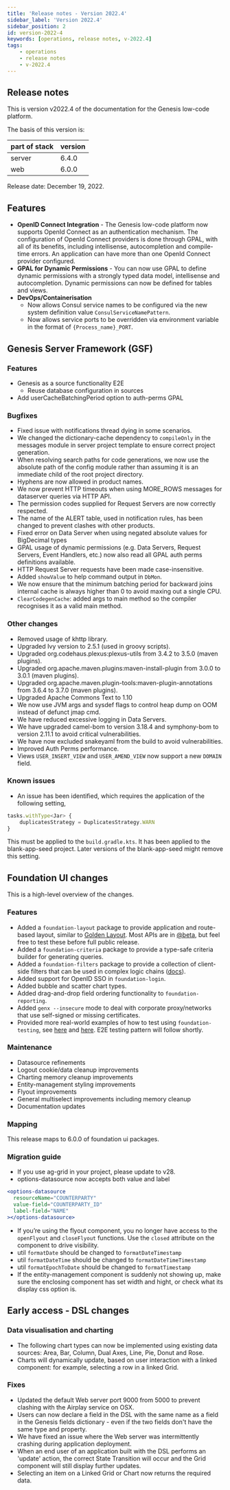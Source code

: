 ```yaml
---
title: 'Release notes - Version 2022.4'
sidebar_label: 'Version 2022.4'
sidebar_position: 2
id: version-2022-4
keywords: [operations, release notes, v-2022.4]
tags:
    - operations
    - release notes
    - v-2022.4
---
```


## Release notes
This is version v2022.4 of the documentation for the Genesis low-code platform.

The basis of this version is:

| part of stack | version | 
|---------------|---------|
| server        | 6.4.0   |  
| web           | 6.0.0   |   

Release date: December 19, 2022. 

## Features
* **OpenID Connect Integration** - The Genesis low-code platform now supports OpenId Connect as an authentication mechanism. The configuration of OpenId Connect providers is done through GPAL, with all of its benefits, including intellisense, autocompletion and compile-time errors. An application can have more than one OpenId Connect provider configured.
* **GPAL for Dynamic Permissions** - You can now use GPAL to define dynamic permissions with a strongly typed data model, intellisense and autocompletion. Dynamic permissions can now be defined for tables and views.
* **DevOps/Containerisation**
  - Now allows Consul service names to be configured via the new system definition value `ConsulServiceNamePattern`.
  - Now allows service ports to be overridden via environment variable in the format of `{Process_name}_PORT`.

## Genesis Server Framework (GSF)

### Features

- Genesis as a source functionality E2E
    - Reuse database configuration in sources
- Add userCacheBatchingPeriod option to auth-perms GPAL

### Bugfixes

- Fixed issue with notifications thread dying in some scenarios.
- We changed the dictionary-cache dependency to `compileOnly` in the messages module in server project template to ensure correct project generation.
- When resolving search paths for code generations, we now use the absolute path of the config module rather than assuming it is an immediate child of the root project directory.
- Hyphens are now allowed in product names.
- We now prevent HTTP timeouts when using MORE_ROWS messages for dataserver queries via HTTP API.
- The permission codes supplied for Request Servers are now correctly respected.
- The name of the ALERT table, used in notification rules, has been changed to prevent clashes with other products.
- Fixed error on Data Server when using negated absolute values for BigDecimal types
- GPAL usage of dynamic permissions (e.g. Data Servers, Request Servers, Event Handlers, etc.) now also read all GPAL auth perms definitions available.
- HTTP Request Server requests have been made case-insensitive.
- Added `showValue` to help command output in `DbMon`.
- We now ensure that the minimum batching period for backward joins internal cache is always higher than 0 to avoid maxing out a single CPU.
- `ClearCodegenCache`: added args to main method so the compiler recognises it as a valid main method.

### Other changes
- Removed usage of khttp library.
- Upgraded Ivy version to 2.5.1 (used in groovy scripts).
- Upgraded org.codehaus.plexus:plexus-utils from 3.4.2 to 3.5.0 (maven plugins).
- Upgraded org.apache.maven.plugins:maven-install-plugin from 3.0.0 to 3.0.1 (maven plugins).
- Upgraded org.apache.maven.plugin-tools:maven-plugin-annotations from 3.6.4 to 3.7.0 (maven plugins).
- Upgraded Apache Commons Text to 1.10
- We now use JVM args and sysdef flags to control heap dump on OOM instead of defunct jmap cmd.
- We have reduced excessive logging in Data Servers.
- We have upgraded camel-bom to version 3.18.4 and symphony-bom to version 2.11.1 to avoid critical vulnerabilities.
- We have now excluded snakeyaml from the build to avoid vulnerabilities.
- Improved Auth Perms performance.
- Views `USER_INSERT_VIEW` and `USER_AMEND_VIEW` now support a new `DOMAIN` field.

### Known issues

- An issue has been identified, which requires the application of the following setting,

```jsx
tasks.withType<Jar> {
    duplicatesStrategy = DuplicatesStrategy.WARN
}
```

This must be applied to the `build.gradle.kts`. It has been applied to the blank-app-seed project. Later versions of the blank-app-seed might remove this setting.



## Foundation UI changes
This is a high-level overview of the changes.

### Features
* Added a `foundation-layout` package to provide application and route-based layout, similar to [Golden Layout](https://golden-layout.com/). Most APIs are in [@beta](https://api-extractor.com/pages/tsdoc/tag_beta/), but feel free to test these before full public release.
* Added a `foundation-criteria` package to provide a type-safe criteria builder for generating queries.
* Added a `foundation-filters` package to provide a collection of client-side filters that can be used in complex logic chains ([docs](../../../web/filters/foundation-filters/)).
* Added support for OpenID SSO in `foundation-login`.
* Added bubble and scatter chart types.
* Added drag-and-drop field ordering functionality to `foundation-reporting`.
* Added `genx --insecure` mode to deal with corporate proxy/networks that use self-signed or missing certificates.
* Provided more real-world examples of how to test using `foundation-testing`, see [here](https://github.com/genesislcap/foundation-ui/tree/v2022.4/packages/foundation/foundation-filters/src) and [here](https://github.com/genesislcap/foundation-ui/tree/v2022.4/packages/foundation/foundation-criteria/src). E2E testing pattern will follow shortly.

### Maintenance
* Datasource refinements
* Logout cookie/data cleanup improvements
* Charting memory cleanup improvements
* Entity-management styling improvements
* Flyout improvements
* General multiselect improvements including memory cleanup
* Documentation updates

### Mapping
This release maps to 6.0.0 of foundation ui packages.

### Migration guide
* If you use ag-grid in your project, please update to v28.
* options-datasource now accepts both value and label 

```jsx
<options-datasource
  resourceName="COUNTERPARTY"
  value-field="COUNTERPARTY_ID"
  label-field="NAME"
></options-datasource>
```

* If you’re using the flyout component, you no longer have access to the `openFlyout` and `closeFlyout` functions. Use the `closed` attribute on the component to drive visibility. 
* util `formatDate` should be changed to `formatDateTimestamp`
* util `formatDateTime` should be changed to `formatDateTimeTimestamp`
* util `formatEpochToDate` should be changed to `formatTimestamp`
* If the entity-management component is suddenly not showing up, make sure the enclosing component has set width and hight, or check what its display css option is.


## Early access - DSL changes

### Data visualisation and charting
  - The following chart types can now be implemented using existing data sources: Area, Bar, Column, Dual Axes, Line, Pie, Donut and Rose.
  - Charts will dynamically update, based on user interaction with a linked component: for example, selecting a row in a linked Grid.

### Fixes
* Updated the default Web server port 9000 from 5000 to prevent clashing with the Airplay service on OSX.
* Users can now declare a field in the DSL with the same name as a field in the Genesis fields dictionary - even if the two fields don't have the same type and property. 
* We have fixed an issue where the Web server was intermittently crashing during application deployment.
* When an end user of an application built with the DSL performs an 'update' action, the correct State Transition will occur and the Grid component will still display further updates.
* Selecting an item on a Linked Grid or Chart now returns the required data.
